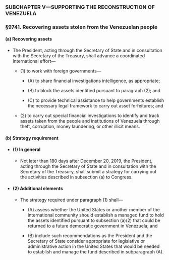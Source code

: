### SUBCHAPTER V—SUPPORTING THE RECONSTRUCTION OF VENEZUELA

### §9741. Recovering assets stolen from the Venezuelan people
#### (a) Recovering assets
* The President, acting through the Secretary of State and in consultation with the Secretary of the Treasury, shall advance a coordinated international effort—

  * (1) to work with foreign governments—

    * (A) to share financial investigations intelligence, as appropriate;

    * (B) to block the assets identified pursuant to paragraph (2); and

    * (C) to provide technical assistance to help governments establish the necessary legal framework to carry out asset forfeitures; and


  * (2) to carry out special financial investigations to identify and track assets taken from the people and institutions of Venezuela through theft, corruption, money laundering, or other illicit means.

#### (b) Strategy requirement
* #### (1) In general
  * Not later than 180 days after December 20, 2019, the President, acting through the Secretary of State and in consultation with the Secretary of the Treasury, shall submit a strategy for carrying out the activities described in subsection (a) to Congress.

* #### (2) Additional elements
  * The strategy required under paragraph (1) shall—

    * (A) assess whether the United States or another member of the international community should establish a managed fund to hold the assets identified pursuant to subsection (a)(2) that could be returned to a future democratic government in Venezuela; and

    * (B) include such recommendations as the President and the Secretary of State consider appropriate for legislative or administrative action in the United States that would be needed to establish and manage the fund described in subparagraph (A).